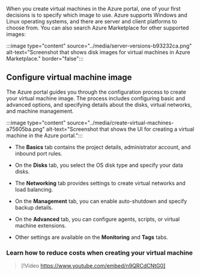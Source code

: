When you create virtual machines in the Azure portal, one of your first decisions is to specify which image to use. Azure supports Windows and Linux operating systems, and there are server and client platforms to choose from. You can also search Azure Marketplace for other supported images:

:::image type="content" source="../media/server-versions-b93232ca.png" alt-text="Screenshot that shows disk images for virtual machines in Azure Marketplace." border="false":::

## Configure virtual machine image

The Azure portal guides you through the configuration process to create your virtual machine image. The process includes configuring basic and advanced options, and specifying details about the disks, virtual networks, and machine management.

:::image type="content" source="../media/create-virtual-machines-a75605ba.png" alt-text="Screenshot that shows the UI for creating a virtual machine in the Azure portal.":::

- The **Basics** tab contains the project details, administrator account, and inbound port rules.

- On the **Disks** tab, you select the OS disk type and specify your data disks.

- The **Networking** tab provides settings to create virtual networks and load balancing.

- On the **Management** tab, you can enable auto-shutdown and specify backup details.

- On the **Advanced** tab, you can configure agents, scripts, or virtual machine extensions.

- Other settings are available on the **Monitoring** and **Tags** tabs.

### Learn how to reduce costs when creating your virtual machine

> [!Video https://www.youtube.com/embed/n9QRCdCNtG0]